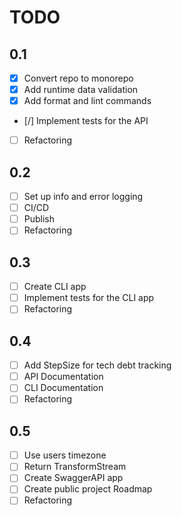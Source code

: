 # TODO

## 0.1
- [x] Convert repo to monorepo
- [x] Add runtime data validation
- [x] Add format and lint commands
- [/] Implement tests for the API
- [ ] Refactoring

## 0.2
- [ ] Set up info and error logging
- [ ] CI/CD
- [ ] Publish
- [ ] Refactoring

## 0.3
- [ ] Create CLI app
- [ ] Implement tests for the CLI app
- [ ] Refactoring

## 0.4
- [ ] Add StepSize for tech debt tracking
- [ ] API Documentation
- [ ] CLI Documentation
- [ ] Refactoring

## 0.5
- [ ] Use users timezone
- [ ] Return TransformStream
- [ ] Create SwaggerAPI app
- [ ] Create public project Roadmap
- [ ] Refactoring
